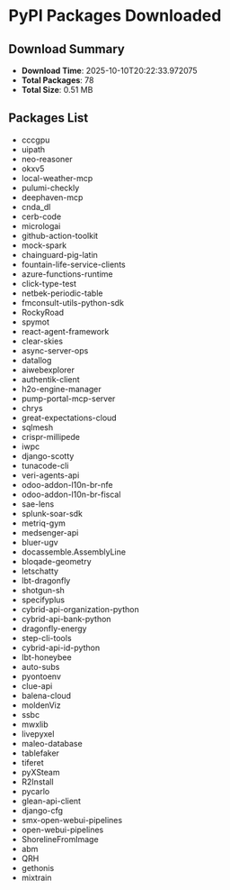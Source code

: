 # PyPI Packages Downloaded

## Download Summary
- **Download Time**: 2025-10-10T20:22:33.972075
- **Total Packages**: 78
- **Total Size**: 0.51 MB

## Packages List
- cccgpu
- uipath
- neo-reasoner
- okxv5
- local-weather-mcp
- pulumi-checkly
- deephaven-mcp
- cnda_dl
- cerb-code
- micrologai
- github-action-toolkit
- mock-spark
- chainguard-pig-latin
- fountain-life-service-clients
- azure-functions-runtime
- click-type-test
- netbek-periodic-table
- fmconsult-utils-python-sdk
- RockyRoad
- spymot
- react-agent-framework
- clear-skies
- async-server-ops
- datallog
- aiwebexplorer
- authentik-client
- h2o-engine-manager
- pump-portal-mcp-server
- chrys
- great-expectations-cloud
- sqlmesh
- crispr-millipede
- iwpc
- django-scotty
- tunacode-cli
- veri-agents-api
- odoo-addon-l10n-br-nfe
- odoo-addon-l10n-br-fiscal
- sae-lens
- splunk-soar-sdk
- metriq-gym
- medsenger-api
- bluer-ugv
- docassemble.AssemblyLine
- bloqade-geometry
- letschatty
- lbt-dragonfly
- shotgun-sh
- specifyplus
- cybrid-api-organization-python
- cybrid-api-bank-python
- dragonfly-energy
- step-cli-tools
- cybrid-api-id-python
- lbt-honeybee
- auto-subs
- pyontoenv
- clue-api
- balena-cloud
- moldenViz
- ssbc
- mwxlib
- livepyxel
- maleo-database
- tablefaker
- tiferet
- pyXSteam
- R2Install
- pycarlo
- glean-api-client
- django-cfg
- smx-open-webui-pipelines
- open-webui-pipelines
- ShorelineFromImage
- abm
- QRH
- gethonis
- mixtrain
